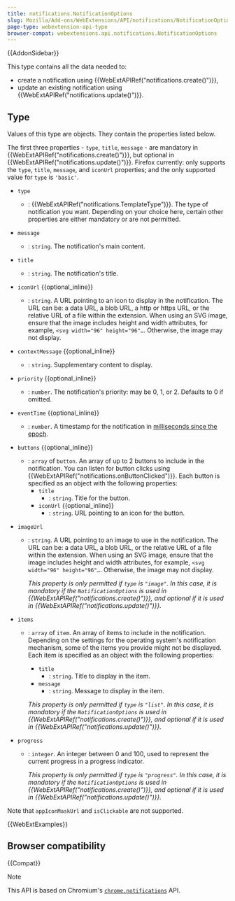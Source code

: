 ```yaml
---
title: notifications.NotificationOptions
slug: Mozilla/Add-ons/WebExtensions/API/notifications/NotificationOptions
page-type: webextension-api-type
browser-compat: webextensions.api.notifications.NotificationOptions
---
```


{{AddonSidebar}}

This type contains all the data needed to:

- create a notification using {{WebExtAPIRef("notifications.create()")}},
- update an existing notification using {{WebExtAPIRef("notifications.update()")}}.

## Type

Values of this type are objects. They contain the properties listed below.

The first three properties - `type`, `title`, `message` - are mandatory in {{WebExtAPIRef("notifications.create()")}}, but optional in {{WebExtAPIRef("notifications.update()")}}. Firefox currently: only supports the `type`, `title`, `message`, and `iconUrl` properties; and the only supported value for `type` is `'basic'`.

- `type`
  - : {{WebExtAPIRef("notifications.TemplateType")}}. The type of notification you want. Depending on your choice here, certain other properties are either mandatory or are not permitted.
- `message`
  - : `string`. The notification's main content.
- `title`
  - : `string`. The notification's title.
- `iconUrl` {{optional_inline}}
  - : `string`. A URL pointing to an icon to display in the notification. The URL can be: a data URL, a blob URL, a http or https URL, or the relative URL of a file within the extension. When using an SVG image, ensure that the image includes height and width attributes, for example, `<svg width="96" height="96"…`. Otherwise, the image may not display.
- `contextMessage` {{optional_inline}}
  - : `string`. Supplementary content to display.
- `priority` {{optional_inline}}
  - : `number`. The notification's priority: may be 0, 1, or 2. Defaults to 0 if omitted.
- `eventTime` {{optional_inline}}
  - : `number`. A timestamp for the notification in [milliseconds since the epoch](https://en.wikipedia.org/wiki/Unix_time).
- `buttons` {{optional_inline}}
  - : `array` of `button`. An array of up to 2 buttons to include in the notification. You can listen for button clicks using {{WebExtAPIRef("notifications.onButtonClicked")}}. Each button is specified as an object with the following properties:
    - `title`
      - : `string`. Title for the button.
    - `iconUrl` {{optional_inline}}
      - : `string`. URL pointing to an icon for the button.

- `imageUrl`
  - : `string`. A URL pointing to an image to use in the notification. The URL can be: a data URL, a blob URL, or the relative URL of a file within the extension. When using an SVG image, ensure that the image includes height and width attributes, for example, `<svg width="96" height="96"…`. Otherwise, the image may not display.

    _This property is only permitted if `type` is `"image"`. In this case, it is mandatory if the `NotificationOptions` is used in {{WebExtAPIRef("notifications.create()")}}, and optional if it is used in {{WebExtAPIRef("notifications.update()")}}._

- `items`
  - : `array` of `item`. An array of items to include in the notification. Depending on the settings for the operating system's notification mechanism, some of the items you provide might not be displayed. Each item is specified as an object with the following properties:
    - `title`
      - : `string`. Title to display in the item.
    - `message`
      - : `string`. Message to display in the item.

    _This property is only permitted if `type` is `"list"`. In this case, it is mandatory if the `NotificationOptions` is used in {{WebExtAPIRef("notifications.create()")}}, and optional if it is used in {{WebExtAPIRef("notifications.update()")}}._

- `progress`
  - : `integer`. An integer between 0 and 100, used to represent the current progress in a progress indicator.

    _This property is only permitted if `type` is `"progress"`. In this case, it is mandatory if the `NotificationOptions` is used in {{WebExtAPIRef("notifications.create()")}}, and optional if it is used in {{WebExtAPIRef("notifications.update()")}}._

Note that `appIconMaskUrl` and `isClickable` are not supported.

{{WebExtExamples}}

## Browser compatibility

{{Compat}}

> [!NOTE]
> This API is based on Chromium's [`chrome.notifications`](https://developer.chrome.com/docs/extensions/reference/api/notifications) API.
